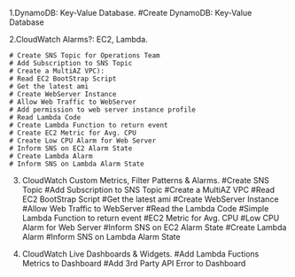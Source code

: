 1.DynamoDB: Key-Value Database.
#Create DynamoDB: Key-Value Database
        
2.CloudWatch Alarms?: EC2, Lambda.

	# Create SNS Topic for Operations Team
    # Add Subscription to SNS Topic
    # Create a MultiAZ VPC):
    # Read EC2 BootStrap Script
    # Get the latest ami
    # Create WebServer Instance
    # Allow Web Traffic to WebServer
    # Add permission to web server instance profile
    # Read Lambda Code
    # Create Lambda Function to return event
    # Create EC2 Metric for Avg. CPU
    # Create Low CPU Alarm for Web Server
    # Inform SNS on EC2 Alarm State
    # Create Lambda Alarm
    # Inform SNS on Lambda Alarm State

3. CloudWatch Custom Metrics, Filter Patterns & Alarms.
    #Create SNS Topic
    #Add Subscription to SNS Topic
    #Create a MultiAZ VPC
    #Read EC2 BootStrap Script
    #Get the latest ami
    #Create WebServer Instance
    #Allow Web Traffic to WebServer
    #Read the Lambda Code
    #Simple Lambda Function to return event
    #EC2 Metric for Avg. CPU
    #Low CPU Alarm for Web Server
    #Inform SNS on EC2 Alarm State
    #Create Lambda Alarm
    #Inform SNS on Lambda Alarm State
 
4. CloudWatch Live Dashboards & Widgets.
    #Add Lambda Fuctions Metrics to Dashboard
    #Add 3rd Party API Error to Dashboard
        